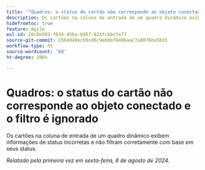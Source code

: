 ```yaml
---
title: '“Quadros: o status do cartão não corresponde ao objeto conectado e o filtro é ignorado”'
description: Os cartões na coluna de entrada de um quadro dinâmico exibem informações de status incorretas e não filtram corretamente com base em seus status.
hidefromtoc: true
feature: Agile
exl-id: 28c0e503-f634-45ba-b957-824fcbbcfe77
source-git-commit: 1564d40acb9cd6c9e6bbf8496aac7a8076ba5b35
workflow-type: ht
source-wordcount: '68'
ht-degree: 100%

---
```


# Quadros: o status do cartão não corresponde ao objeto conectado e o filtro é ignorado

Os cartões na coluna de entrada de um quadro dinâmico exibem informações de status incorretas e não filtram corretamente com base em seus status.

_Relatado pela primeira vez em sexta-feira, 8 de agosto de 2024._

